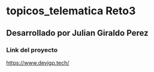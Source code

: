 # topicos_telematica Reto3 
## Desarrollado por Julian Giraldo Perez

### Link del proyecto
https://www.devjgp.tech/
